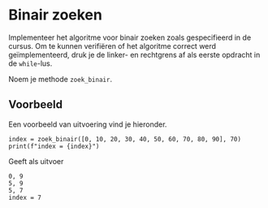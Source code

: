 # Binair zoeken

Implementeer het algoritme voor binair zoeken zoals gespecifieerd in de cursus.
Om te kunnen verifiëren of het algoritme correct werd geïmplementeerd,
druk je de linker- en rechtgrens af als eerste opdracht in de `while`-lus.

Noem je methode `zoek_binair`.

## Voorbeeld


Een voorbeeld van uitvoering vind je hieronder.

```
index = zoek_binair([0, 10, 20, 30, 40, 50, 60, 70, 80, 90], 70)
print(f"index = {index}")
```
Geeft als uitvoer
```
0, 9
5, 9
5, 7
index = 7
```
